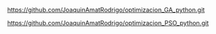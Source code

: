 
https://github.com/JoaquinAmatRodrigo/optimizacion_GA_python.git

https://github.com/JoaquinAmatRodrigo/optimizacion_PSO_python.git
